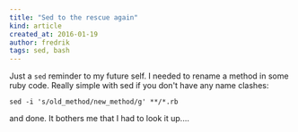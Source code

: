```yaml
---
title: "Sed to the rescue again"
kind: article
created_at: 2016-01-19
author: fredrik
tags: sed, bash
---
```


Just a `sed` reminder to my future self. I needed to rename a method in some ruby code. Really simple with sed if you 
don't have any name clashes:

    sed -i 's/old_method/new_method/g' **/*.rb

and done. It bothers me that I had to look it up....
